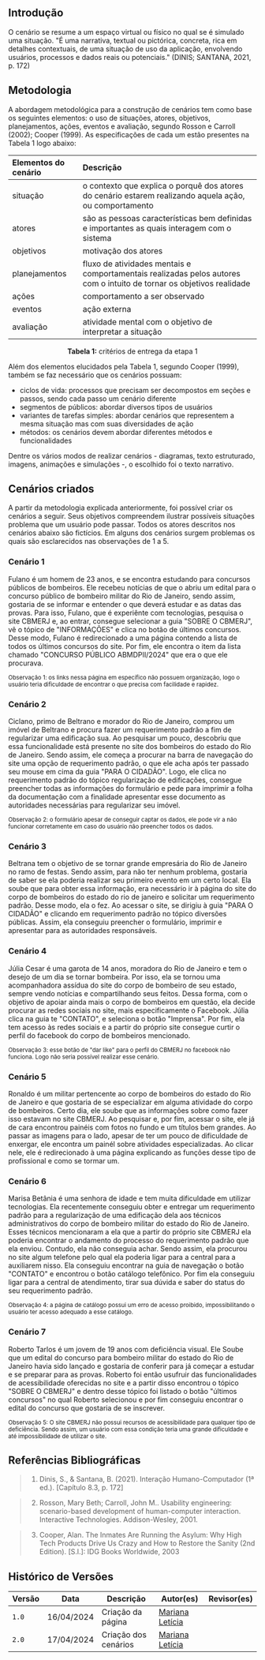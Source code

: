 ## Introdução

<p>O cenário se resume a um espaço virtual ou físico no qual se é simulado uma situação. "É uma narrativa, textual ou pictórica, concreta, rica em detalhes
contextuais, de uma situação de uso da aplicação, envolvendo usuários, processos e dados reais ou potenciais." (DINIS; SANTANA, 2021, p. 172)</p>

## Metodologia

<p>A abordagem metodológica para a construção de cenários tem como base os seguintes elementos: o uso de situações, atores, objetivos, planejamentos, ações, eventos e avaliação, segundo Rosson e Carroll (2002); Cooper (1999). As especificações de cada um estão presentes na Tabela 1 logo abaixo:</p>


<center>

| **Elementos do cenário** | **Descrição** |
| :---- | :---- |
| situação | o contexto que explica o porquê dos atores do cenário estarem realizando aquela ação, ou comportamento |
| atores | são as pessoas características bem definidas e importantes as quais interagem com o sistema  |
| objetivos | motivação dos atores |
| planejamentos | fluxo de atividades mentais e comportamentais realizadas pelos autores com o intuito de tornar os objetivos realidade |
| ações | comportamento a ser observado |
| eventos | ação externa  |
| avaliação | atividade mental com o objetivo de interpretar a situação |


**Tabela 1:** critérios de entrega da etapa 1

</center>

<p>Além dos elementos elucidados pela Tabela 1, segundo Cooper (1999), também se faz necessário que os cenários possuam:</p>

- ciclos de vida: processos que precisam ser decompostos em seções e passos, sendo cada passo um cenário diferente
- segmentos de públicos: abordar diversos tipos de usuários
- variantes de tarefas simples: abordar cenários que representem a mesma situação mas com suas diversidades de ação
- métodos: os cenários devem abordar diferentes métodos e funcionalidades

<p>Dentre os vários modos de realizar cenários - diagramas, texto estruturado, imagens, animações e simulações -, o escolhido foi o texto narrativo.</p>

## Cenários criados

<p>A partir da metodologia explicada anteriormente, foi possível criar os cenários a seguir. Seus objetivos compreendem ilustrar possíveis situações problema que um usuário pode passar. Todos os atores descritos nos cenários abaixo são fictícios. Em alguns dos cenários surgem problemas os quais são esclarecidos nas observações de 1 a 5.</p>

### Cenário 1

<p>Fulano é um homem de 23 anos, e se encontra estudando para concursos públicos de bombeiros. Ele recebeu notícias de que o abriu um edital para o concurso público de bombeiro militar do Rio de Janeiro, sendo assim, gostaria de se informar e entender o que deverá estudar e as datas das provas. Para isso, Fulano, que é experiênte com tecnologias, pesquisa o site CBMERJ e, ao entrar, consegue selecionar a guia "SOBRE O CBMERJ", vê o tópico de "INFORMAÇÕES" e clica no botão de últimos concursos. Desse modo, Fulano é redirecionado a uma página contendo a lista de todos os últimos concursos do site. Por fim, ele encontra o item da lista chamado "CONCURSO PÚBLICO ABMDPII/2024" que era o que ele procurava.</p>

<p style="font-size: smaller;">Observação 1: os links nessa página em específico não possuem organização, logo o usuário teria dificuldade de encontrar o que precisa com facilidade e rapidez.</p>

### Cenário 2

<p>Ciclano, primo de Beltrano e morador do Rio de Janeiro, comprou um imóvel de Beltrano e procura fazer um requerimento padrão a fim de regularizar uma edificação sua. Ao pesquisar um pouco, descobriu que essa funcionalidade está presente no site dos bombeiros do estado do Rio de Janeiro. Sendo assim, ele começa a procurar na barra de navegação do site uma opção de requerimento padrão, o que ele acha após ter passado seu mouse em cima da guia "PARA O CIDADÃO". Logo, ele clica no requerimento padrão do tópico regularização de edificações, consegue preencher todas as informações do formulário e pede para imprimir a folha da documentação com a finalidade apresentar esse documento as autoridades necessárias para regularizar seu imóvel.</p>

<p style="font-size: smaller;">Observação 2: o formulário apesar de conseguir captar os dados, ele pode vir a não funcionar corretamente em caso do usuário não preencher todos os dados.</p>

### Cenário 3

<p>Beltrana tem o objetivo de se tornar grande empresária do Rio de Janeiro no ramo de festas. Sendo assim, para não ter nenhum problema, gostaria de saber se ela poderia realizar seu primeiro evento em um certo local. Ela soube que para obter essa informação, era necessário ir à página do site do corpo de bombeiros do estado do rio de janeiro e solicitar um requerimento padrão. Desse modo, ela o fez. Ao acessar o site, se dirigiu à guia "PARA O CIDADÃO" e clicando em requerimento padrão no tópico diversões públicas. Assim, ela conseguiu preencher o formulário, imprimir e apresentar para as autoridades responsáveis. </p>

### Cenário 4

<p>Júlia Cesar é uma garota de 14 anos, moradora do Rio de Janeiro e tem o desejo de um dia se tornar bombeira. Por isso, ela se tornou uma acompanhadora assídua do site do corpo de bombeiro de seu estado, sempre vendo notícias e compartilhando seus feitos. Dessa forma, com o objetivo de apoiar ainda mais o corpo de bombeiros em questão, ela decide procurar as redes sociais no site, mais especificamente o Facebook. Júlia clica na guia te "CONTATO", e seleciona o botão "Imprensa". Por fim, ela tem acesso às redes sociais e a partir do próprio site consegue curtir o perfil do facebook do corpo de bombeiros mencionado.</p>

<p style="font-size: smaller;">Observação 3: esse botão de "dar like" para o perfil do CBMERJ no facebook não funciona. Logo não seria possível realizar esse cenário.</p>

### Cenário 5

<p>Ronaldo é um militar pertencente ao corpo de bombeiros do estado do Rio de Janeiro e que gostaria de se especializar em alguma atividade do corpo de bombeiros. Certo dia, ele soube que as informações sobre como fazer isso estavam no site CBMERJ. Ao pesquisar e, por fim, acessar o site, ele já de cara encontrou painéis com fotos no fundo e um títulos bem grandes. Ao passar as imagens para o lado, apesar de ter um pouco de dificuldade de enxergar, ele encontra um painél sobre atividades especializadas. Ao clicar nele, ele é redirecionado à uma página explicando as funções desse tipo de profissional e como se tormar um.</p>


### Cenário 6

<p>Marisa Betânia é uma senhora de idade e tem muita dificuldade em utilizar tecnologias. Ela recentemente conseguiu obter e entregar um requerimento padrão para a regularização de uma edificação dela aos técnicos administrativos do corpo de bombeiro militar do estado do Rio de Janeiro. Esses técnicos mencionaram a ela que a partir do próprio site CBMERJ ela poderia encontrar o andamento do processo do requerimento padrão que ela enviou. Contudo, ela não conseguia achar. Sendo assim, ela procurou no site algum telefone pelo qual ela poderia ligar para a central para a auxiliarem nisso. Ela conseguiu encontrar na guia de navegação o botão "CONTATO" e encontrou o botão catálogo telefônico. Por fim ela conseguiu ligar para a central de atendimento, tirar sua dúvida e saber do status do seu requerimento padrão.</p>

<p style="font-size: smaller;">Observação 4: a página de catálogo possui um erro de acesso proibido, impossibilitando o usuário ter acesso adequado a esse catálogo. </p>

### Cenário 7

<p>Roberto Tarlos é um jovem de 19 anos com deficiência visual. Ele Soube que um edital do concurso para bombeiro militar do estado do Rio de Janeiro havia sido lançado e gostaria de conferir para já começar a estudar e se preparar para as provas. Roberto foi então usufruir das funcionalidades de acessibilidade oferecidas no site e a partir disso encontrou o tópico "SOBRE O CBMERJ" e dentro desse tópico foi listado o botão "últimos concursos" no qual Roberto selecionou e por fim conseguiu encontrar o edital do concurso que gostaria de se inscrever.</p>

<p style="font-size: smaller;">Observação 5: O site CBMERJ não possui recursos de acessibilidade para qualquer tipo de deficiência. Sendo assim, um usuário com essa condição teria uma grande dificuldade e até impossibilidade de utilizar o site.</p>

## Referências Bibliográficas

> 1. Dinis, S., & Santana, B. (2021). Interação Humano-Computador (1ª ed.). [Capítulo 8.3, p. 172]

> 2. Rosson, Mary Beth; Carroll, John M.. Usability engineering: scenario-based development of human-computer interaction. Interactive Technologies. Addison-Wesley, 2001.

> 3. Cooper, Alan. The Inmates Are Running the Asylum: Why High Tech Products Drive Us Crazy and How to Restore the Sanity (2nd Edition). [S.l.]: IDG Books Worldwide, 2003

## Histórico de Versões

| Versão |    Data    | Descrição                                 | Autor(es)                                       | Revisor(es)                                    |
| ------ | :--------: | ----------------------------------------- | ----------------------------------------------- | ---------------------------------------------- |
| `1.0`   | 16/04/2024 | Criação da página                         | [Mariana Letícia](https://github.com/Marianannn) |          |
| `2.0`   | 17/04/2024 | Criação dos cenários                      | [Mariana Letícia](https://github.com/Marianannn) |          |